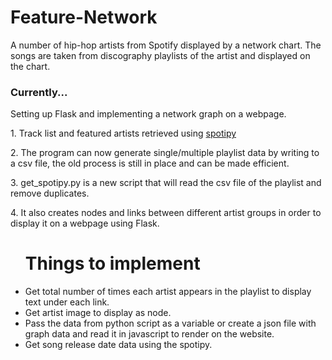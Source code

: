 # Feature-Network
A number of hip-hop artists from Spotify displayed by a network chart. The songs are taken from discography playlists of the artist and displayed on the chart. 


<h3>Currently...</h3> 
  <p>Setting up Flask and implementing a network graph on a webpage.</p>
   
  </li>
<p><t>1. Track list and featured artists retrieved using <a href= "https://spotipy.readthedocs.io/en/2.13.0/">spotipy</a></p>
<p><t>2. The program can now generate single/multiple playlist data by writing to a csv file, the old process is still in place and can be made efficient. </p>
<p><t>3. get_spotipy.py is a new script that will read the csv file of the playlist and remove duplicates.</p>
<p><t>4. It also creates nodes and links between different artist groups in order to display it on a webpage using Flask. </p>


<ul><h1> Things to implement</h1>
  <li> Get total number of times each artist appears in the playlist to display text under each link. </li>
  <li> Get artist image to display as node. </li>
  <li> Pass the data from python script as a variable or create a json file with graph data and read it in javascript to render on the website. </li>
  <li> Get song release date data using the spotipy. </li> 
 </ul>

